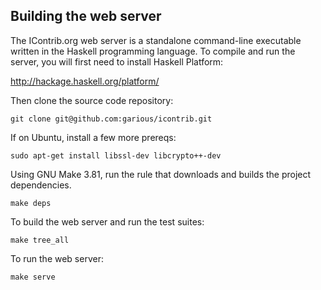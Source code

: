 Building the web server
-----------------------

The IContrib.org web server is a standalone command-line executable written in the Haskell
programming language.  To compile and run the server, you will first need to install
 Haskell Platform:

http://hackage.haskell.org/platform/


Then clone the source code repository:

    git clone git@github.com:garious/icontrib.git


If on Ubuntu, install a few more prereqs:

    sudo apt-get install libssl-dev libcrypto++-dev


Using GNU Make 3.81, run the rule that downloads and builds the project dependencies.

    make deps


To build the web server and run the test suites:

    make tree_all


To run the web server:

    make serve

